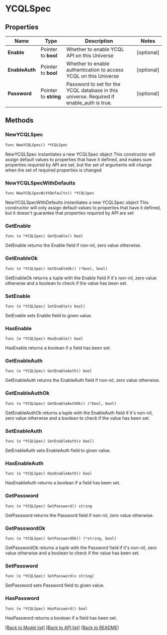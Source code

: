 # YCQLSpec

## Properties

Name | Type | Description | Notes
------------ | ------------- | ------------- | -------------
**Enable** | Pointer to **bool** | Whether to enable YCQL API on this Universe | [optional] 
**EnableAuth** | Pointer to **bool** | Whether to enable authentication to access YCQL on this Universe | [optional] 
**Password** | Pointer to **string** | Password to set for the YCQL database in this universe. Required if enable_auth is true. | [optional] 

## Methods

### NewYCQLSpec

`func NewYCQLSpec() *YCQLSpec`

NewYCQLSpec instantiates a new YCQLSpec object
This constructor will assign default values to properties that have it defined,
and makes sure properties required by API are set, but the set of arguments
will change when the set of required properties is changed

### NewYCQLSpecWithDefaults

`func NewYCQLSpecWithDefaults() *YCQLSpec`

NewYCQLSpecWithDefaults instantiates a new YCQLSpec object
This constructor will only assign default values to properties that have it defined,
but it doesn't guarantee that properties required by API are set

### GetEnable

`func (o *YCQLSpec) GetEnable() bool`

GetEnable returns the Enable field if non-nil, zero value otherwise.

### GetEnableOk

`func (o *YCQLSpec) GetEnableOk() (*bool, bool)`

GetEnableOk returns a tuple with the Enable field if it's non-nil, zero value otherwise
and a boolean to check if the value has been set.

### SetEnable

`func (o *YCQLSpec) SetEnable(v bool)`

SetEnable sets Enable field to given value.

### HasEnable

`func (o *YCQLSpec) HasEnable() bool`

HasEnable returns a boolean if a field has been set.

### GetEnableAuth

`func (o *YCQLSpec) GetEnableAuth() bool`

GetEnableAuth returns the EnableAuth field if non-nil, zero value otherwise.

### GetEnableAuthOk

`func (o *YCQLSpec) GetEnableAuthOk() (*bool, bool)`

GetEnableAuthOk returns a tuple with the EnableAuth field if it's non-nil, zero value otherwise
and a boolean to check if the value has been set.

### SetEnableAuth

`func (o *YCQLSpec) SetEnableAuth(v bool)`

SetEnableAuth sets EnableAuth field to given value.

### HasEnableAuth

`func (o *YCQLSpec) HasEnableAuth() bool`

HasEnableAuth returns a boolean if a field has been set.

### GetPassword

`func (o *YCQLSpec) GetPassword() string`

GetPassword returns the Password field if non-nil, zero value otherwise.

### GetPasswordOk

`func (o *YCQLSpec) GetPasswordOk() (*string, bool)`

GetPasswordOk returns a tuple with the Password field if it's non-nil, zero value otherwise
and a boolean to check if the value has been set.

### SetPassword

`func (o *YCQLSpec) SetPassword(v string)`

SetPassword sets Password field to given value.

### HasPassword

`func (o *YCQLSpec) HasPassword() bool`

HasPassword returns a boolean if a field has been set.


[[Back to Model list]](../README.md#documentation-for-models) [[Back to API list]](../README.md#documentation-for-api-endpoints) [[Back to README]](../README.md)


